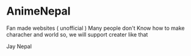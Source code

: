 # AnimeNepal
Fan made websites ( unofficial )
Many people don't Know how to make characher and world so, we will support creater like that

Jay Nepal
